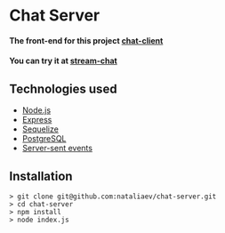 # Chat Server

#### The front-end for this project [chat-client](https://github.com/nataliaev/chat-client)

#### You can try it at [stream-chat](https://stream-chat.netlify.com)

## Technologies used

-   [Node.js](https://www.nodejs.org)
-   [Express](https://www.reactjs.org)
-   [Sequelize](https://www.sequelize.org)
-   [PostgreSQL](https://www.postgresql.org)
-   [Server-sent events](https://developer.mozilla.org/en-US/docs/Web/API/Server-sent_events/Using_server-sent_events)

## Installation

```
> git clone git@github.com:nataliaev/chat-server.git
> cd chat-server
> npm install
> node index.js
```

